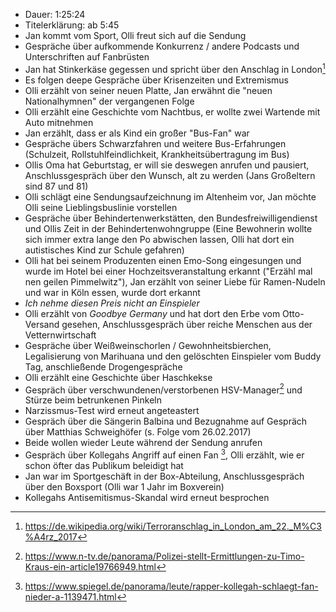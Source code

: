- Dauer: 1:25:24
- Titelerklärung: ab 5:45
- Jan kommt vom Sport, Olli freut sich auf die Sendung
- Gespräche über aufkommende Konkurrenz / andere Podcasts und Unterschriften auf Fanbrüsten
- Jan hat Stinkerkäse gegessen und spricht über den Anschlag in London[^1]
- Es folgen deepe Gespräche über Krisenzeiten und Extremismus
- Olli erzählt von seiner neuen Platte, Jan erwähnt die "neuen Nationalhymnen" der vergangenen Folge
- Olli erzählt eine Geschichte vom Nachtbus, er wollte zwei Wartende mit Auto mitnehmen
- Jan erzählt, dass er als Kind ein großer "Bus-Fan" war
- Gespräche übers Schwarzfahren und weitere Bus-Erfahrungen (Schulzeit, Rollstuhlfeindlichkeit, Krankheitsübertragung im Bus)
- Ollis Oma hat Geburtstag, er will sie deswegen anrufen und pausiert, Anschlussgespräch über den Wunsch, alt zu werden (Jans Großeltern sind 87 und 81)
- Olli schlägt eine Sendungsaufzeichnung im Altenheim vor, Jan möchte Olli seine Lieblingsbuslinie vorstellen
- Gespräche über Behindertenwerkstätten, den Bundesfreiwilligendienst und Ollis Zeit in der Behindertenwohngruppe (Eine Bewohnerin wollte sich immer extra lange den Po abwischen lassen, Olli hat dort ein autistisches Kind zur Schule gefahren)
- Olli hat bei seinem Produzenten einen Emo-Song eingesungen und wurde im Hotel bei einer Hochzeitsveranstaltung erkannt ("Erzähl mal nen geilen Pimmelwitz"), Jan erzählt von seiner Liebe für Ramen-Nudeln und war in Köln essen, wurde dort erkannt
- *Ich nehme diesen Preis nicht an Einspieler*
- Olli erzählt von *Goodbye Germany* und hat dort den Erbe vom Otto-Versand gesehen, Anschlussgespräch über reiche Menschen aus der Vetternwirtschaft
- Gespräche über Weißweinschorlen / Gewohnheitsbierchen, Legalisierung von Marihuana und den gelöschten Einspieler vom Buddy Tag, anschließende Drogengespräche
- Olli erzählt eine Geschichte über Haschkekse
- Gespräch über verschwundenen/verstorbenen HSV-Manager[^2] und Stürze beim betrunkenen Pinkeln
- Narzissmus-Test wird erneut angeteastert
- Gespräch über die Sängerin Balbina und Bezugnahme auf Gespräch über Matthias Schweighöfer (s. Folge vom 26.02.2017)
- Beide wollen wieder Leute während der Sendung anrufen
- Gespräch über Kollegahs Angriff auf einen Fan [^3], Olli erzählt, wie er schon öfter das Publikum beleidigt hat
- Jan war im Sportgeschäft in der Box-Abteilung, Anschlussgespräch über den Boxsport (Olli war 1 Jahr im Boxverein)
- Kollegahs Antisemitismus-Skandal wird erneut besprochen


[^1]: https://de.wikipedia.org/wiki/Terroranschlag_in_London_am_22._M%C3%A4rz_2017
[^2]: https://www.n-tv.de/panorama/Polizei-stellt-Ermittlungen-zu-Timo-Kraus-ein-article19766949.html
[^3]: https://www.spiegel.de/panorama/leute/rapper-kollegah-schlaegt-fan-nieder-a-1139471.html
